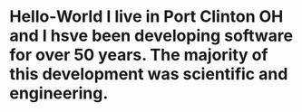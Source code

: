 # Hello-World  I live in Port Clinton OH and I hsve been developing software for over 50 years.  The majority of this development was scientific and engineering.

